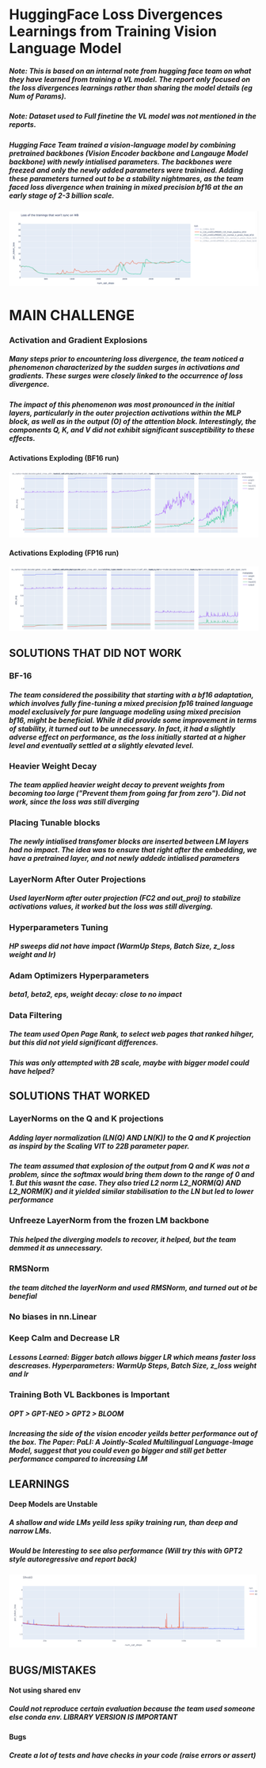 # HuggingFace Loss Divergences Learnings from Training Vision Language Model

##### Note: This is based on an internal note from hugging face team on what they have learned from training a VL model. The report only focused on the loss divergences learnings rather than sharing the model details (eg Num of Params).  
##### Note: Dataset used to Full finetine the VL model was not mentioned in the reports. 

##### Hugging Face Team trained a vision-language model by combining pretrained backbones (Vision Encoder backbone and  Langauge Model backbone) with newly intialised parameters. The backbones were freezed and only the newly added parameters were trainined. Adding these parameters turned out to be a stability nightmares, as the team faced loss divergence when training in mixed precision bf16 at the an early stage of 2-3 billion scale. 


![Alt text](../assets/hugging_face_loss_divergence.png)

# MAIN CHALLENGE

### Activation and Gradient Explosions 

##### Many steps prior to encountering loss divergence, the team noticed a phenomenon characterized by the sudden surges in activations and gradients. These surges were closely linked to the occurrence of loss divergence. 

##### The impact of this phenomenon was most pronounced in the initial layers, particularly in the outer projection activations within the MLP block, as well as in the output (O) of the attention block. Interestingly, the components Q, K, and V did not exhibit significant susceptibility to these effects.

#### Activations Exploding (BF16 run)
![Alt text](../assets/BF16.png)

#### Activations Exploding (FP16 run)
![Alt text](../assets/FP16.png)

## SOLUTIONS THAT DID NOT WORK

### BF-16
##### The team considered the possibility that starting with a bf16 adaptation, which involves fully fine-tuning a mixed precision fp16 trained language model exclusively for pure language modeling using mixed precision bf16, might be beneficial. While it did provide some improvement in terms of stability, it turned out to be unnecessary. In fact, it had a slightly adverse effect on performance, as the loss initially started at a higher level and eventually settled at a slightly elevated level.


### Heavier Weight Decay
##### The team applied heavier weight decay to prevent weights from becoming too large ("Prevent them from going far from zero"). Did not work, since the loss was still diverging

### Placing Tunable blocks
##### The newly intialised transfomer blocks are inserted between LM layers had no impact. The idea was to ensure that right after the embedding, we have a pretrained layer, and not newly addedc intialised parameters 

### LayerNorm After Outer Projections
##### Used layerNorm after outer projection (FC2 and out_proj) to stabilize activations values, it worked but the loss was still diverging.

### Hyperparameters Tuning
##### HP sweeps did not have impact (WarmUp Steps, Batch Size, z_loss weight and lr)

### Adam Optimizers Hyperparameters
##### beta1, beta2, eps, weight decay: close to no impact 

### Data Filtering
##### The team used Open Page Rank, to select web pages that ranked hihger, but this did not yield significant differences. 
##### This was only attempted with 2B scale, maybe with bigger model could have helped?


## SOLUTIONS THAT WORKED 

### LayerNorms on the Q and K projections
##### Adding layer normalization (LN(Q) AND LN(K)) to the Q and K projection as inspird by the Scaling VIT to 22B parameter paper. 
##### The team assumed that explosion of the output from Q and K was not a problem, since the softmax would bring them down to the range of 0 and 1. But this wasnt the case. They also tried L2 norm L2_NORM(Q) AND L2_NORM(K) and it yielded similar stabilisation to the LN but led to lower performance

### Unfreeze LayerNorm from the frozen LM backbone 
##### This helped the diverging models to recover, it helped, but the team demmed it as unnecessary. 

### RMSNorm
##### the team ditched the layerNorm and used RMSNorm, and turned out ot be benefial

### No biases in nn.Linear

### Keep Calm and Decrease LR
##### Lessons Learned: Bigger batch allows bigger LR which means faster loss descreases. Hyperparameters: WarmUp Steps, Batch Size, z_loss weight and lr

### Training Both VL Backbones is Important
##### OPT > GPT-NEO > GPT2 > BLOOM
##### Increasing the side of the vision encoder yeilds better performance out of the box. The Paper: PaLI: A Jointly-Scaled Multilingual Language-Image Model, suggest that you could even go bigger and still get better performance compared to increasing LM


## LEARNINGS

#### Deep Models are Unstable
##### A shallow and wide LMs yeild less spiky training run, than deep and narrow  LMs. 
##### Would be Interesting to see also performance (Will try this with GPT2 style autoregressive and report back)
![Alt text](../assets/deep_narrow.png)

## BUGS/MISTAKES

#### Not using shared env
##### Could not reproduce certain evaluation because the team used someone else conda env. LIBRARY VERSION IS IMPORTANT 

#### Bugs
##### Create a lot of tests and have checks in your code (raise errors or assert)







